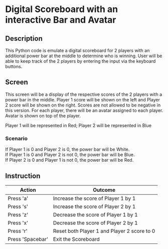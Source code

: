 # Digital Scoreboard with an interactive Bar and Avatar

## Description

This Python code is emulate a digital scoreboard for 2 players with an additional power bar at the middle to determine who is winning. User will be able to keep track of the 2 players by entering the input via the keyboard buttons.

## Screen

This screen will be a display of the respective scores of the 2 players with a power bar in the middle. Player 1 score will be shown on the left and Player 2 score will be shown on the right. Scores are not allowed to be negative in this version. For each player, there will be an avatar assigned to each player. Avatar is shown on top of the player.

Player 1 will be represented in Red; Player 2 will be represented in Blue

### Scenario

If Player 1 is 0 and Player 2 is 0, the power bar will be White.  
If Player 1 is 0 and Player 2 is not 0, the power bar will be Blue.  
If Player 2 is 0 and Player 1 is not 0, the power bar will be Red.

## Instruction

| Action           | Outcome                                     |
| ---------------- | ------------------------------------------- |
| Press 'a'        | Increase the score of Player 1 by 1         |
| Press 's'        | Increase the score of Player 2 by 1         |
| Press 'z'        | Decrease the score of Player 1 by 1         |
| Press 'x'        | Decrease the score of Player 2 by 1         |
| Press 'r'        | Reset both Player 1 and Player 2 score to 0 |
| Press 'Spacebar' | Exit the Scoreboard                         |
